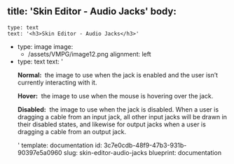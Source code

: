 title: 'Skin Editor - Audio Jacks'
body:
  -
    type: text
    text: '<h3>Skin Editor - Audio Jacks</h3>'
  -
    type: image
    image:
      - /assets/VMPG/image12.png
    alignment: left
  -
    type: text
    text: '<p><strong>Normal: </strong>&nbsp;the image to use when the jack is enabled and the user isn’t currently interacting with it.</p><p><strong>Hover:</strong> &nbsp;the image to use when the mouse is hovering over the jack.</p><p><strong>Disabled:</strong> &nbsp;the image to use when the jack is disabled. When a user is dragging a cable from an input jack, all other input jacks will be drawn in their disabled states, and likewise for output jacks when a user is dragging a cable from an output jack.&nbsp;&nbsp;</p>'
template: documentation
id: 3c7e0cdb-48f9-47b3-931b-90397e5a0960
slug: skin-editor-audio-jacks
blueprint: documentation
